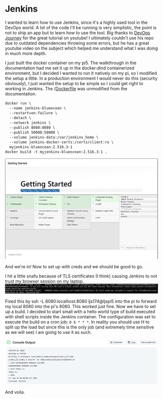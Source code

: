 # Jenkins

I wanted to learn how to use Jenkins, since it's a highly used tool in the DevOps world. A lot of the code I'll be running is very simplistic, the point is not to ship an app but to learn how to use the tool. Big thanks to [DevOps Journey](https://github.com/devopsjourney1/) for the great tutorial on youtube! I ultimately couldn't use his repo due to outdated dependencies throwing some errors, but he has a great youtube video on the subject which helped me understand what I was doing in much more depth.

I just built the docker container on my pi5. The walkthrough in the documentation had me set it up in the docker:dind containerized environment, but I decided I wanted to run it natively on my pi, so I modified the setup a little. In a production environment I would never do this (security obviously), I just wanted the setup to be simple so I could get right to working in Jenkins. The /[Dockerfile](./Dockerfile) was unmodified from the documentation. 

```
docker run \
  --name jenkins-blueocean \
  --restart=on-failure \
  --detach \
  --network jenkins \
  --publish 8080:8080 \
  --publish 50000:50000 \
  --volume jenkins-data:/var/jenkins_home \
  --volume jenkins-docker-certs:/certs/client:ro \
  myjenkins-blueocean:2.516.3-1
docker build -t myjenkins-blueocean:2.516.3-1 .
```

![jenkins boot page](./jenkins-boot.png)

And we're in! Now to set up with creds and we should be good to go.

I hit a little snafu because of TLS certificates (I think) causing Jenkins to not trust my browser session on my laptop. 
![the snafu in question](./snafu.png)

Fixed this by ssh -L 8080:localhost:8080 ljs174@ljspi5 into the pi to forward my local 8080 into the pi's 8080. This worked just fine. Now we have to set up a build. I decided to start small with a hello world type of build executed with shell scripts inside the Jenkins container. The configuration was set to execute the build on a cron job: `0 6 * * *`. In reality you should use H to split up the load but since this is the only job (and extremely time sensitive as we will see) I am going to use it as such. 

![robin williams](./robin-williams.png)

And voila.